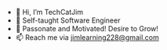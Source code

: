 - 👋 Hi, I’m TechCatJim
- 👀 Self-taught Software Engineer
- 🌱 Passonate and Motivated! Desire to Grow!
- 📫 Reach me via jimlearning228@gmail.com

<!---
TechCatJim/TechCatJim is a ✨ special ✨ repository because its `README.md` (this file) appears on your GitHub profile.
You can click the Preview link to take a look at your changes.
--->
